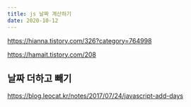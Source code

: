 ```yaml
---
title: js 날짜 계산하기
date: 2020-10-12
---
```


https://hianna.tistory.com/326?category=764998

https://hamait.tistory.com/208

## 날짜 더하고 빼기

https://blog.leocat.kr/notes/2017/07/24/javascript-add-days
